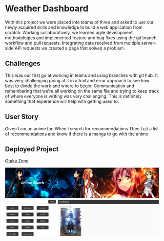 # Weather Dashboard
With this project we were placed into teams of three and asked to use our newly acquired skills and knowledge to build a web application from scratch. Working collaboratively, we learned agile development methodologies and implemented feature and bug fixes using the git branch workflow and pull requests.  Integrating data received from multiple server-side API requests we created a page that solved a problem.

## Challenges
This was our first go at working in teams and using branches with git hub. It was very challenging going at it in a trail and error approach to see how best to divide the work and where to begin. Communication and remembering that we're all working on the same file and trying to keep track of where everyone is writing was very challenging. This is definitely something that experience will help with getting used to. 

## User Story
Given I am an anime fan
When I search for recommendations
Then I git a list of recommendations and know if there is a manga to go with the anime

## Deployed Project

[Otaku Zone](https://tristinbarnett.github.io/Project1/)

![alt text](otakuZone.png "Otaku Zone")
